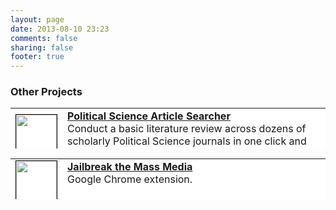 ```yaml
---
layout: page
date: 2013-08-10 23:23
comments: false
sharing: false
footer: true
---
```

### Other Projects

<table style="background-color:white; border:0px" width="700" height="65">
	<tr>
		<td><img style="border:1px solid black" src="https://farm4.staticflickr.com/3924/15048202349_91226b6d8d_s.jpg" width="65" height="65" border="1" bordercolor="black"></td>
		<td align="left" valign="top" width="600">
		<b><a href="http://jmrphy.net/poli_sci_searcher/">Political Science Article Searcher</a></b><br>
		Conduct a basic literature review across dozens of scholarly Political Science journals in one click and three new browser tabs.
		</td>
	</tr>
</table>

<table style="background-color:white; border:0px" width="700" height="65">
	<tr>
		<td><img style="border:1px solid black" src="https://farm4.staticflickr.com/3888/15048389008_d0278b6fa7_s.jpg" width="65" height="65" border="1" bordercolor="black"></td>
		<td align="left" valign="top" width="600">
		<b><a href="http://jmrphy.net/jailbreak_the_mass_media/">Jailbreak the Mass Media</a></b><br>
		Google Chrome extension.
		</td>
	</tr>
</table>
